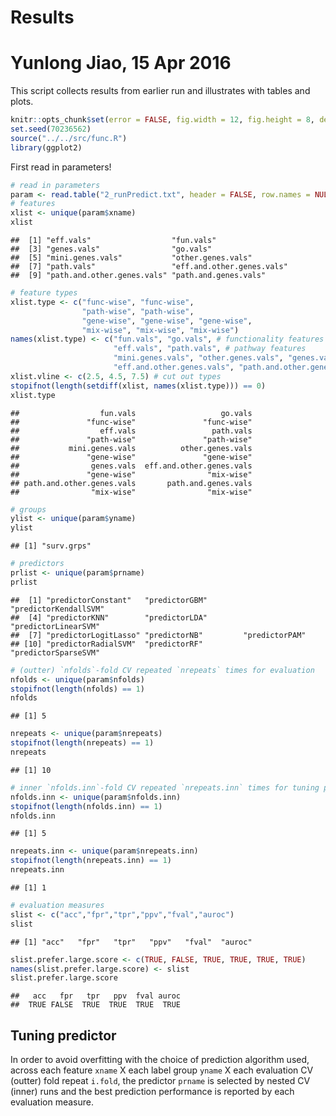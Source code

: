 # Results
# Yunlong Jiao, 15 Apr 2016

This script collects results from earlier run and illustrates with tables and plots.


```r
knitr::opts_chunk$set(error = FALSE, fig.width = 12, fig.height = 8, dev = "pdf", fig.keep = "high", fig.path = "3_results_figure/", cache.path = "3_results_cache/")
set.seed(70236562)
source("../../src/func.R")
library(ggplot2)
```

First read in parameters!


```r
# read in parameters
param <- read.table("2_runPredict.txt", header = FALSE, row.names = NULL, col.names = c("xname", "yname", "prname", "i.fold", "nfolds", "nrepeats", "i.fold.inn", "nfolds.inn", "nrepeats.inn"))
# features
xlist <- unique(param$xname)
xlist
```

```
##  [1] "eff.vals"                  "fun.vals"                 
##  [3] "genes.vals"                "go.vals"                  
##  [5] "mini.genes.vals"           "other.genes.vals"         
##  [7] "path.vals"                 "eff.and.other.genes.vals" 
##  [9] "path.and.other.genes.vals" "path.and.genes.vals"
```

```r
# feature types
xlist.type <- c("func-wise", "func-wise", 
                "path-wise", "path-wise", 
                "gene-wise", "gene-wise", "gene-wise", 
                "mix-wise", "mix-wise", "mix-wise")
names(xlist.type) <- c("fun.vals", "go.vals", # functionality features
                       "eff.vals", "path.vals", # pathway features
                       "mini.genes.vals", "other.genes.vals", "genes.vals", # gene features
                       "eff.and.other.genes.vals", "path.and.other.genes.vals", "path.and.genes.vals") # mixed type
xlist.vline <- c(2.5, 4.5, 7.5) # cut out types
stopifnot(length(setdiff(xlist, names(xlist.type))) == 0)
xlist.type
```

```
##                  fun.vals                   go.vals 
##               "func-wise"               "func-wise" 
##                  eff.vals                 path.vals 
##               "path-wise"               "path-wise" 
##           mini.genes.vals          other.genes.vals 
##               "gene-wise"               "gene-wise" 
##                genes.vals  eff.and.other.genes.vals 
##               "gene-wise"                "mix-wise" 
## path.and.other.genes.vals       path.and.genes.vals 
##                "mix-wise"                "mix-wise"
```

```r
# groups
ylist <- unique(param$yname)
ylist
```

```
## [1] "surv.grps"
```

```r
# predictors
prlist <- unique(param$prname)
prlist
```

```
##  [1] "predictorConstant"   "predictorGBM"        "predictorKendallSVM"
##  [4] "predictorKNN"        "predictorLDA"        "predictorLinearSVM" 
##  [7] "predictorLogitLasso" "predictorNB"         "predictorPAM"       
## [10] "predictorRadialSVM"  "predictorRF"         "predictorSparseSVM"
```

```r
# (outter) `nfolds`-fold CV repeated `nrepeats` times for evaluation
nfolds <- unique(param$nfolds)
stopifnot(length(nfolds) == 1)
nfolds
```

```
## [1] 5
```

```r
nrepeats <- unique(param$nrepeats)
stopifnot(length(nrepeats) == 1)
nrepeats
```

```
## [1] 10
```

```r
# inner `nfolds.inn`-fold CV repeated `nrepeats.inn` times for tuning predictors
nfolds.inn <- unique(param$nfolds.inn)
stopifnot(length(nfolds.inn) == 1)
nfolds.inn
```

```
## [1] 5
```

```r
nrepeats.inn <- unique(param$nrepeats.inn)
stopifnot(length(nrepeats.inn) == 1)
nrepeats.inn
```

```
## [1] 1
```

```r
# evaluation measures
slist <- c("acc","fpr","tpr","ppv","fval","auroc")
slist
```

```
## [1] "acc"   "fpr"   "tpr"   "ppv"   "fval"  "auroc"
```

```r
slist.prefer.large.score <- c(TRUE, FALSE, TRUE, TRUE, TRUE, TRUE)
names(slist.prefer.large.score) <- slist
slist.prefer.large.score
```

```
##   acc   fpr   tpr   ppv  fval auroc 
##  TRUE FALSE  TRUE  TRUE  TRUE  TRUE
```

## Tuning predictor

In order to avoid overfitting with the choice of prediction algorithm used, across each feature `xname` X each label group `yname` X each evaluation CV (outter) fold repeat `i.fold`, the predictor `prname` is selected by nested CV (inner) runs and the best prediction performance is reported by each evaluation measure.










